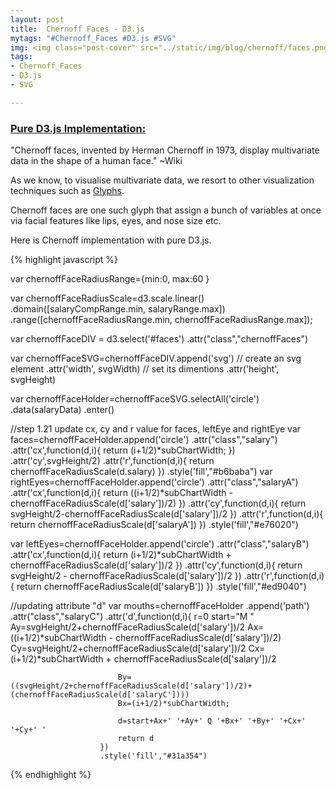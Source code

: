 ```yaml
---
layout: post
title:  Chernoff Faces - D3.js 
mytags: "#Chernoff_Faces #D3.js #SVG"
img: <img class="post-cover" src="../static/img/blog/chernoff/faces.png"  border="5" alt="Responsive image">
tags:
- Chernoff_Faces
- D3.js
- SVG

---
```


<style>.container {
  width: auto;
  max-width: 800px;
  text-align: center;
}
</style>

<div id="bars"></div>
<div id="faces"></div>
<script src="//code.jquery.com/jquery-2.0.0.js"></script>
<script src="//d3js.org/d3.v3.min.js"></script>

### [Pure D3.js Implementation:]()

"Chernoff faces, invented by Herman Chernoff in 1973, display multivariate data in the shape of a human face." ~Wiki

As we know, to visualise multivariate data, we resort to other visualization techniques such as [Glyphs](http://www.infovis-wiki.net/index.php?title=Glyph). 

Chernoff faces are one such glyph that assign a bunch of variables at once via facial features like lips, eyes, and nose size etc. 

Here is Chernoff implementation with pure D3.js. 



{% highlight javascript %}

var chernoffFaceRadiusRange={min:0, max:60 }

var chernoffFaceRadiusScale=d3.scale.linear()
                            .domain([salaryCompRange.min, salaryRange.max])
                            .range([chernoffFaceRadiusRange.min, chernoffFaceRadiusRange.max]);
                            
var chernoffFaceDIV = d3.select('#faces')
                        .attr("class","chernoffFaces")
  
var chernoffFaceSVG=chernoffFaceDIV.append('svg')        // create an svg element
    .attr('width', svgWidth) // set its dimentions
    .attr('height', svgHeight)

var chernoffFaceHolder=chernoffFaceSVG.selectAll('circle')
                             .data(salaryData)
                             .enter()

 //step 1.21 update cx, cy and r value for faces, leftEye and rightEye
 var faces=chernoffFaceHolder.append('circle')
                        .attr("class","salary")
                        .attr('cx',function(d,i){
                            return (i+1/2)*subChartWidth;
                        })
                        .attr('cy',svgHeight/2)
                        .attr('r',function(d,i){
                            return chernoffFaceRadiusScale(d.salary)
                        })
                        .style('fill',"#b6baba")
 var rightEyes=chernoffFaceHolder.append('circle')
                        .attr("class","salaryA")
                        .attr('cx',function(d,i){
                            return ((i+1/2)*subChartWidth - chernoffFaceRadiusScale(d['salary'])/2)
                        })
                        .attr('cy',function(d,i){
                             return svgHeight/2-chernoffFaceRadiusScale(d['salary'])/2
                        })
                        .attr('r',function(d,i){
                            return chernoffFaceRadiusScale(d['salaryA'])
                        })
                        .style('fill',"#e76020")
                        
 var leftEyes=chernoffFaceHolder.append('circle')
                        .attr("class","salaryB")
                        .attr('cx',function(d,i){
                           return (i+1/2)*subChartWidth + chernoffFaceRadiusScale(d['salary'])/2
                        })
                        .attr('cy',function(d,i){
                             return svgHeight/2 - chernoffFaceRadiusScale(d['salary'])/2
                        }) 
                        .attr('r',function(d,i){
                             return chernoffFaceRadiusScale(d['salaryB'])
                        })
                        .style('fill',"#ed9040")
                        
//updating attribute "d"
var mouths=chernoffFaceHolder
                        .append('path')
                        .attr("class","salaryC")
                        .attr('d',function(d,i){
                            r=0
                            start="M "
                            Ay=svgHeight/2+chernoffFaceRadiusScale(d['salary'])/2
                            Ax=((i+1/2)*subChartWidth - chernoffFaceRadiusScale(d['salary'])/2)
                            Cy=svgHeight/2+chernoffFaceRadiusScale(d['salary'])/2
                            Cx= (i+1/2)*subChartWidth + chernoffFaceRadiusScale(d['salary'])/2
                            
                            By=((svgHeight/2+chernoffFaceRadiusScale(d['salary'])/2)+(chernoffFaceRadiusScale(d['salaryC'])))
                            Bx=(i+1/2)*subChartWidth;
                            
                            d=start+Ax+' '+Ay+' Q '+Bx+' '+By+' '+Cx+' '+Cy+' '
                            return d
                        })
                        .style('fill',"#31a354")


{% endhighlight %}



<script type="text/javascript">
var salaryData = 
            [{name:"A",dept:"IT",salaryA:1, salaryB:3, salaryC:2},
            {name:"B",dept:"HR",salaryA:1.5, salaryB:2, salaryC:3.5},
            {name:"C",dept:"HR",salaryA:1, salaryB:1, salaryC:1},
            {name:"D",dept:"IT",salaryA:1, salaryB:3, salaryC:1},
            {name:"E",dept:"SL",salaryA:1, salaryB:0.5, salaryC:3.5}
            ];
var listOfProjects=["salaryA","salaryB","salaryC"]

/////// HELPER FUNCTIONS  ////////////////////////////////////

function calculateTotalSalary(data,projectsList) {
//input a data and a list of project
//calculate the sum salary of all projects in the projectsList, and store it in the data under a field called “salary” 
  
  for (idx in data) {  // for every employee
    employee = data[idx];  // grab the employee
    // calculate their salary as a total of all project
    var salary=0
    for (p of projectsList){
        salary+=employee[p]
    }
    employee.salary = salary
  }
}
calculateTotalSalary(salaryData,listOfProjects);


  
function findDeptMean(data){
    //calculate mean salary of each department 
//return a dictionary of department means. 
 
    meansByDept={}
    for (d of data){//find all unique departments 
        meansByDept[d["dept"]]=undefined //temporarly set to undefined 
    };
    for (key in meansByDept){
        //using d3 helper function to get mean 
        meanValue=d3.mean(data,function(d){
        if(d['dept']==key){
            return d.salary 
        }
        })
        meansByDept[key]=meanValue
    }
    return meansByDept
}
meansByDept=findDeptMean(salaryData)
console.log(meansByDept)


/// helper function to calculate over under
function addingOverunder(data){
    //calculate and add overunder information to the data
    for (d of data){
        d["overunder"]=d.salary-meansByDept[d.dept]
    }
}
addingOverunder(salaryData)

function findMinMaxRange(data,fieldName){
    var minValue=d3.min(data,function(d,i){
        return d[fieldName]
    })
    var maxValue=d3.max(data,function(d,i){
        return d[fieldName]
    })
    return ({"min":minValue,"max":maxValue})
}

var overunderRange=findMinMaxRange(salaryData,"overunder")
var salaryRange=findMinMaxRange(salaryData,"salary")

function findSalaryCompRange(data,projectList){
    var salaryCompRange={min:Number.POSITIVE_INFINITY, max:Number.NEGATIVE_INFINITY}
    for (project of projectList){
        var minMaxDict=findMinMaxRange(salaryData,project)
        if(minMaxDict.min<salaryCompRange.min){
            salaryCompRange.min=minMaxDict.min
        }
        if(minMaxDict.max>salaryCompRange.max){
            salaryCompRange.max=minMaxDict.max
        }
    }
    return salaryCompRange
}

var salaryCompRange=findSalaryCompRange(salaryData,listOfProjects)

//////////// END HELPER FUNCTIONS BASED ON LAST LAB /////////////////////////////


/////////////////settings for chart 
var svgWidth=800
var svgHeight=200 
var subChartWidth=svgWidth/salaryData.length

//////////////////plot bar charts/////////////////////
//settings for bar chart
var xStartLoc=35 //the left offset from canvas to the first bar 
var spaceBetweenBar=5
var yStartLoc=120 // the top offset from canvas to the bottom of the bar. 
var width=10 //width of bar 
var xLoc=width+spaceBetweenBar
var salaryCompHeightRange={min:0, max:100 }


var salaryCompHeightScale=d3.scale.linear()
                            .domain([salaryCompRange.min,salaryCompRange.max])
                            .range([ salaryCompHeightRange.min,salaryCompHeightRange.max]);

var salaryCompDIV = d3.select('#bars')
                        .attr("class","barCharts")

                      
var salaryCompSVG=salaryCompDIV.append('svg')        // create an <svg> element
    .attr('width', svgWidth) // set its dimentions
    .attr('height', svgHeight)

var salaryCompG=salaryCompSVG.selectAll('rect')
                             .data(salaryData)
                             .enter()
function plotEachBar(colorOfBar,xStart,fieldName){
//this function will plot bars for a project, also label the bar. 
//return pointers to the bars and labels. 

    var barForSingleProject=salaryCompG
                        .append('rect')
                        .attr('class',fieldName)
                        .attr('x',function(d,i){
                            return xStartLoc+xStart+i*subChartWidth
                        })
                        .attr('y',function(d){
                            return yStartLoc-salaryCompHeightScale(d[fieldName]) 
                        })
                        .attr('height',function(d){
                            return salaryCompHeightScale(d[fieldName])
                        })
                        .attr('width',width)
                        .style('fill',colorOfBar)
    
    var labelForSinglePorject=salaryCompG.append('text')
                                         .text("P"+fieldName.slice(-1))
                                         .attr('x',function(d,i){
                                            return xStartLoc+xStart+i*subChartWidth
                                        })
                                        .attr('y',yStartLoc+10)
                                        .attr("font-family","Arial")
                                        .attr("font-size","8pt");
     return (barForSingleProject,labelForSinglePorject)
}

colorList=["#e76020", "#ed9040", "#31a354", "#74c476"]
//draws bars for each project by looping through listOfProjects
for(i in listOfProjects){
    plotEachBar(colorList[i],i*(width+spaceBetweenBar),listOfProjects[i]) 
}
var salaryCompTitles=salaryCompG.append('text')
                                .text(function(d){
                                return "salaryComp of "+d.name})
                                .attr('x',function(d,i){
                                       return xStartLoc/2+i*subChartWidth
                                })
                                .attr('y',yStartLoc+20)
                                .attr("font-family","Arial")
                                .attr("font-size","8pt");                   
///////////////////plot chernoff faces////////////
//set up svg
var chernoffFaceRadiusRange={min:0, max:60 }

var chernoffFaceRadiusScale=d3.scale.linear()
                            .domain([salaryCompRange.min, salaryRange.max])
                            .range([chernoffFaceRadiusRange.min, chernoffFaceRadiusRange.max]);
                            
var chernoffFaceDIV = d3.select('#faces')
                        .attr("class","chernoffFaces")
  
var chernoffFaceSVG=chernoffFaceDIV.append('svg')        // create an <svg> element
    .attr('width', svgWidth) // set its dimentions
    .attr('height', svgHeight)

var chernoffFaceHolder=chernoffFaceSVG.selectAll('circle')
                             .data(salaryData)
                             .enter()

 //step 1.21 update cx, cy and r value for faces, leftEye and rightEye
 var faces=chernoffFaceHolder.append('circle')
                        .attr("class","salary")
                        .attr('cx',function(d,i){
                            return (i+1/2)*subChartWidth;
                        })
                        .attr('cy',svgHeight/2)
                        .attr('r',function(d,i){
                            return chernoffFaceRadiusScale(d.salary)
                        })
                        .style('fill',"#b6baba")
 var rightEyes=chernoffFaceHolder.append('circle')
                        .attr("class","salaryA")
                        .attr('cx',function(d,i){
                            return ((i+1/2)*subChartWidth - chernoffFaceRadiusScale(d['salary'])/2)
                        })
                        .attr('cy',function(d,i){
                             return svgHeight/2-chernoffFaceRadiusScale(d['salary'])/2
                        })
                        .attr('r',function(d,i){
                            return chernoffFaceRadiusScale(d['salaryA'])
                        })
                        .style('fill',"#e76020")
                        
 var leftEyes=chernoffFaceHolder.append('circle')
                        .attr("class","salaryB")
                        .attr('cx',function(d,i){
                           return (i+1/2)*subChartWidth + chernoffFaceRadiusScale(d['salary'])/2
                        })
                        .attr('cy',function(d,i){
                             return svgHeight/2 - chernoffFaceRadiusScale(d['salary'])/2
                        }) 
                        .attr('r',function(d,i){
                             return chernoffFaceRadiusScale(d['salaryB'])
                        })
                        .style('fill',"#ed9040")
                        
//step 1.3, updating attribute "d"
var mouths=chernoffFaceHolder
                        .append('path')
                        .attr("class","salaryC")
                        .attr('d',function(d,i){
                            r=0
                            start="M "
                            Ay=svgHeight/2+chernoffFaceRadiusScale(d['salary'])/2
                            Ax=((i+1/2)*subChartWidth - chernoffFaceRadiusScale(d['salary'])/2)
                            Cy=svgHeight/2+chernoffFaceRadiusScale(d['salary'])/2
                            Cx= (i+1/2)*subChartWidth + chernoffFaceRadiusScale(d['salary'])/2
                            
                            By=((svgHeight/2+chernoffFaceRadiusScale(d['salary'])/2)+(chernoffFaceRadiusScale(d['salaryC'])))
                            Bx=(i+1/2)*subChartWidth;
                            
                            d=start+Ax+' '+Ay+' Q '+Bx+' '+By+' '+Cx+' '+Cy+' '
                            return d
                        })
                        .style('fill',"#31a354")
//step 1.3, add titles for each subchart. 
var chernoffTitle=chernoffFaceHolder.append('text')
                                .text(function(d){
                                    return "salaryComp of "+d.name;
                                })
                                .attr('x',function(d,i){
                                       return (i+1/4)*subChartWidth;
                                })
                                .attr('y',(svgHeight/1.15))//your work here 
                                .attr("font-family","Arial")
                                .attr("font-size","8pt");


// ////////////////Part2 add data and update chart ///////////////////////

salaryD=[1,1.4,2,0,2.5,0]
//step 2.1 complete the following function that updates the data, ranges and scale. 
function updateDataRangeScale(project,projectData){
    if(listOfProjects.indexOf(project)==-1){//check if we have already added the project or not. 

        // adding salaryD to salaryData
        for(var i=0; i< salaryData.length; i++){
           var obj= salaryData[i];
           obj[project]=projectData[i];
        }

        // adding project to projectlist
        listOfProjects.push(project);

        // computing salary
        calculateTotalSalary(salaryData,listOfProjects);

        // computing depMean & updating overUnder
        meansByDept = findDeptMean(salaryData)
        addingOverunder(salaryData)

        overunderRange=findMinMaxRange(salaryData,"overunder")
        salaryRange=findMinMaxRange(salaryData,"salary")
        salaryCompRange=findSalaryCompRange(salaryData,listOfProjects)

        chernoffFaceRadiusScale.domain([salaryCompRange.min,salaryRange.max])
    } 
} 

duration=800
function updateFaces(){
    chernoffFaceDIV.selectAll("circle."+"salary")
                   .transition()
                   .duration(duration)
                   .attr('r',function(d,i){
                       return chernoffFaceRadiusScale(d.salary)
                   })
}
//Step 2.2
function updateLeftEyes(){
   //your work here 
   chernoffFaceDIV.selectAll("circle."+"salaryB")
                   .transition()
                   .duration(duration)
                   .attr('r',function(d,i){
                       return chernoffFaceRadiusScale(d['salaryB'])
                   })
                   .attr('cy',function(d,i){
                             return svgHeight/2 - chernoffFaceRadiusScale(d['salary'])/2
                        })
                    .attr('cx', function(d, i) {
                        return ((subChartWidth * i + subChartWidth / 2) + chernoffFaceRadiusScale(d.salary) / 2)
                         })
                    .attr('r',function(d,i){
                             return chernoffFaceRadiusScale(d['salaryB'])
                        })

}
function updateRightEyes(){
    //your work here 
    chernoffFaceDIV.selectAll("circle."+"salaryA")
                   .transition()
                   .duration(duration)
                   .attr('r',function(d,i){
                       return chernoffFaceRadiusScale(d['salaryA'])
                   })
                   .attr('cy',function(d,i){
                             return svgHeight/2-chernoffFaceRadiusScale(d['salary'])/2
                        })
                    .attr('cx', function(d, i) {
                     return ((subChartWidth * i + subChartWidth / 2) - chernoffFaceRadiusScale(d.salary) / 2)
                    })
                   .attr('r',function(d,i){
                            return chernoffFaceRadiusScale(d['salaryA'])
                        })
}




function updateMouths(){
    //your work here 
    chernoffFaceDIV.selectAll("path."+"salaryC")
                   .transition()
                   .duration(duration)
                   .attr('d',function(d,i){
                            r=0
                            start="M "
                            Ay=svgHeight/2+chernoffFaceRadiusScale(d['salary'])/2
                            Ax=((i+1/2)*subChartWidth - chernoffFaceRadiusScale(d['salary'])/2)
                            Cy=svgHeight/2+chernoffFaceRadiusScale(d['salary'])/2
                            Cx= (i+1/2)*subChartWidth + chernoffFaceRadiusScale(d['salary'])/2
                            
                            By=((svgHeight/2+chernoffFaceRadiusScale(d['salary'])/2)+(chernoffFaceRadiusScale(d['salaryC'])))
                            Bx=(i+1/2)*subChartWidth;
                            
                            d=start+Ax+' '+Ay+' Q '+Bx+' '+By+' '+Cx+' '+Cy+' '
                            return d
                        })
}

//Step 2.3 add salaryAsNoses 
function addNoses(){
    var noses=chernoffFaceHolder
                        .append('ellipse')
                        .attr("class","salaryD")
                        .attr('cx',function(d,i){
                             return (i+1/2)*subChartWidth;
                        })
                        .attr('cy',svgHeight/2)
                        .attr('rx',function(d){
                             return 0
                        })//set to zero to add animation
                        .attr('ry',function(d){
                             return 0
                        })//set zerion to add animation
                        .style('fill',"#74c476")
        noses.transition()
             .duration(duration)
             .attr('rx',function(d){
                 console.log("nose : "+d['salaryD'])
                           return chernoffFaceRadiusScale(d['salaryD']) 
                        })
             .attr('ry',function(d){
                            return chernoffFaceRadiusScale(d['salaryD'])/2
                        })
                       
}

function mouseEventForNose() {
    chernoffFaceDIV.selectAll("ellipse")
        .on("mouseover", handleMouseOver)
        .on("mouseout", handleMouseOut)
        .on("mousemove", handleMouseMove)

}

function update(){
    updateDataRangeScale('salaryD',salaryD)
    updateFaces()
    updateLeftEyes()
    updateRightEyes()
    updateMouths()
    addNoses()
    mouseEventForNose()
    addSalaryDbars()
    mouseEventForBarChart()
}
                
chernoffButton=chernoffFaceDIV
                .append("button")
                .text("Update Data")
                .attr("type","button")
                .attr("value","Update Data")
                .attr("onclick","update()")
                .style("height",40)
                .style("width",90)

///////////////////Part3 tooltip /////////////////   
var chernoffTips=chernoffFaceDIV.append("div")
                                .attr("class",'tooltip')
                                .style("display","none")
                                .style('position',"absolute")
                                .style("fill","black")
function handleMouseOver(d,i){
    chernoffTips.style("display","inline")             
}
function handleMouseMove(d,i){
    fieldName=d3.select(this).attr('class')
    chernoffTips.text(d.name+" "+fieldName+": "+d[fieldName])
      .style("left", (d3.event.pageX - 34) + "px")
      .style("top", (d3.event.pageY - 12) + "px")
      .style("color","black");
}
function handleMouseOut(d,i){
     chernoffTips.style("display", "none");
}

chernoffFaceDIV.selectAll("circle")
      .on("mouseover", handleMouseOver)
      .on("mouseout",handleMouseOut)
      .on("mousemove", handleMouseMove)
chernoffFaceDIV.selectAll("path")
      .on("mouseover",handleMouseOver)
      .on("mouseout",handleMouseOut)
      .on("mousemove", handleMouseMove)  
              
 ///////////part 3 end////////////////
 //////part 4////////
 //step 4.1 compelete the following function 
 // Hint if you use the helper function plotEachBar(), this can be done with one line of code 
 //Call this function in update()
function addSalaryDbars(){
    //your work here 
    plotEachBar(colorList[3], 3 * (width + spaceBetweenBar), listOfProjects[3])
}
//step 4.2 adding axis  
var yAxisScale=d3.scale.linear()
                            .domain([salaryCompRange.min,salaryCompRange.max])
                            .range([ salaryCompHeightRange.max,salaryCompHeightRange.min])

var yAxis = d3.svg.axis()
                  .scale(yAxisScale)//your work here
                  .orient("left")
                  
salaryCompG.append('g')
            .call(yAxis)
            .attr('transform',function(d,i){
                return 'translate(' + (30 + i * subChartWidth) + ',' + 20 + ')'//your work here
            });
//step 4.3 adding tooltips for bar charts 
var barToolTip = salaryCompDIV.append("div")
    .attr("class", 'tooltip')
    .style("display", "inline")
    .style('position', "absolute")
    .style("fill", "black")

function handleMouseOver(d, i) {
    barToolTip.style("display", "inline")
}

function handleMouseMove(d, i) {
    fieldName = d3.select(this).attr('class')
    barToolTip.text(d.name + " " + fieldName + ": " + d[fieldName])
        .style("left", (d3.event.pageX - 34) + "px")
        .style("top", (d3.event.pageY - 12) + "px")
        .style("color", "black");
}

function handleMouseOut(d, i) {
    barToolTip.style("display", "none");
}


function mouseEventForBarChart() {
    salaryCompDIV.selectAll("rect")
        .on("mouseover", handleMouseOver)
        .on("mouseout", handleMouseOut)
        .on("mousemove", handleMouseMove)
}
mouseEventForBarChart();   

</script>